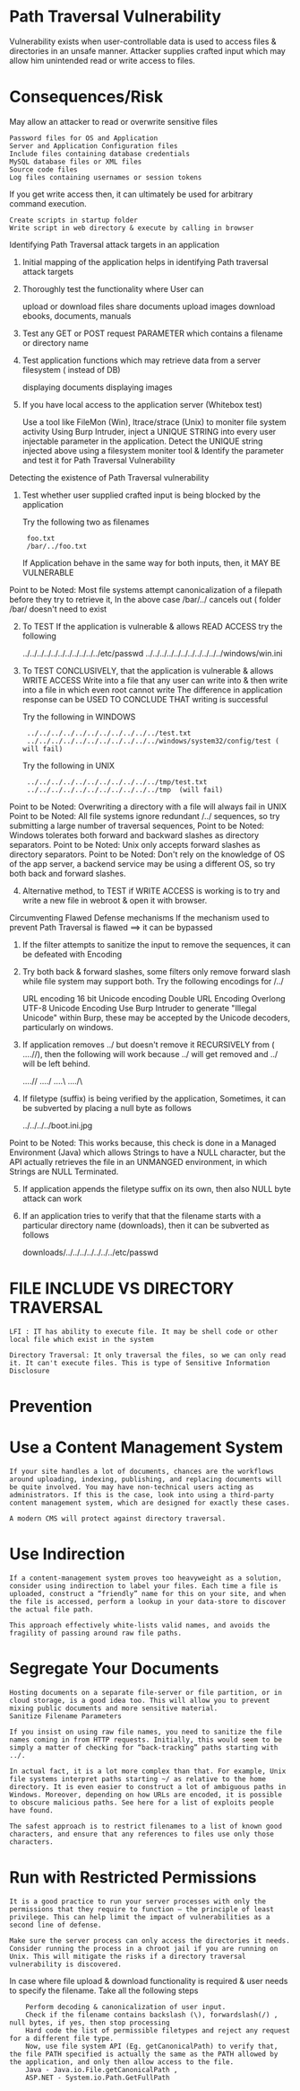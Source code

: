  Path Traversal Vulnerability 
==============================================================================
Vulnerability exists when user-controllable data is used to access files & directories in an unsafe manner.
Attacker supplies crafted input which may allow him unintended read or write access to files.

# Consequences/Risk 
May allow an attacker to read or overwrite sensitive files

    Password files for OS and Application
    Server and Application Configuration files
    Include files containing database credentials
    MySQL database files or XML files
    Source code files
    Log files containing usernames or session tokens

If you get write access then, it can ultimately be used for arbitrary command execution.

    Create scripts in startup folder
    Write script in web directory & execute by calling in browser

Identifying Path Traversal attack targets in an application

1. Initial mapping of the application helps in identifying Path traversal attack targets
2. Thoroughly test the functionality where User can 

    upload or download files
    share documents
    upload images
    download ebooks, documents, manuals

3. Test any GET or POST request PARAMETER which contains a filename or directory name
4. Test application functions which may retrieve data from a server filesystem ( instead of DB)

    displaying documents
    displaying images

5. If you have local access to the application server (Whitebox test)

    Use a tool like FileMon (Win), ltrace/strace (Unix) to moniter file system activity
    Using Burp Intruder, inject a UNIQUE STRING into every user injectable parameter in the application.
    Detect the UNIQUE string injected above using a filesystem moniter tool & Identify the parameter and test it for Path Traversal Vulnerability

Detecting the existence of Path Traversal vulnerability

1. Test whether user supplied crafted input is being blocked by the application

    Try the following two as filenames

        foo.txt
        /bar/../foo.txt 

    If Application behave in the same way for both inputs, then, it MAY BE VULNERABLE

Point to be Noted: Most file systems attempt canonicalization of a filepath before they try to retrieve it, In the above case    /bar/../  cancels out ( folder /bar/ doesn't need to exist

2. To TEST If the application is vulnerable & allows READ ACCESS try the following

    ../../../../../../../../../../../etc/passwd
    ../../../../../../../../../../../windows/win.ini

3. To TEST CONCLUSIVELY, that the application is vulnerable & allows WRITE ACCESS 
Write into a file that any user can write into & then write into a file in which even root cannot write The difference in application response can be USED TO CONCLUDE THAT writing is successful

    Try the following in WINDOWS

        ../../../../../../../../../../../test.txt
        ../../../../../../../../../../../windows/system32/config/test ( will fail)

    Try the following in UNIX

        ../../../../../../../../../../../tmp/test.txt
        ../../../../../../../../../../../tmp  (will fail)

 Point to be Noted: Overwriting a directory with a file will always fail in UNIX
 Point to be Noted: All file systems ignore redundant /../ sequences, so try submitting a large number of traversal sequences,
Point to be Noted: Windows tolerates both forward and backward slashes as directory separators.
Point to be Noted: Unix only accepts forward slashes as directory separators.
Point to be Noted: Don't rely on the knowledge of OS of the app server, a backend service may be using a different OS, so try both back and forward slashes.

4. Alternative method, to TEST if WRITE ACCESS is working is to try and write a new file in webroot & open it with browser.

Circumventing Flawed Defense mechanisms 
If the mechanism used to prevent Path Traversal is flawed ==> it can be bypassed

1. If the filter attempts to sanitize the input to remove the sequences, it can be defeated with Encoding
2. Try both back & forward slashes, some filters only remove forward slash while file system may         support both. Try the following encodings for   /../

    URL encoding
    16 bit Unicode encoding
    Double URL Encoding
    Overlong UTF-8 Unicode Encoding
    Use Burp Intruder to generate "Illegal Unicode" within Burp, these may be accepted by the Unicode decoders, particularly on windows.

3. If application removes ../ but doesn't remove it RECURSIVELY from ( ....//), then the following          will work because ../ will get removed and ../ will be left behind.

    ....//
    ....\/
    ....\\
    ..../\

4. If filetype (suffix) is being verified by the application, Sometimes, it can be subverted by placing a      null byte as follows

    ../../../../boot.ini.jpg

Point to be Noted: This works because, this check is done in a Managed Environment (Java) which allows Strings to have a NULL character, but the API actually retrieves the file in an UNMANGED environment, in which Strings are NULL Terminated.

 5. If application appends the filetype suffix on its own, then also NULL byte attack can work
 6. If an application tries to verify that that the filename starts with a particular directory name              (downloads), then it can be subverted as follows

    downloads/../../../../../../../etc/passwd


# FILE INCLUDE VS DIRECTORY TRAVERSAL 
~~~
LFI : IT has ability to execute file. It may be shell code or other local file which exist in the system

Directory Traversal: It only traversal the files, so we can only read it. It can't execute files. This is type of Sensitive Information Disclosure 
~~~

# Prevention
# Use a Content Management System
~~~
If your site handles a lot of documents, chances are the workflows around uploading, indexing, publishing, and replacing documents will be quite involved. You may have non-technical users acting as administrators. If this is the case, look into using a third-party content management system, which are designed for exactly these cases.

A modern CMS will protect against directory traversal.
~~~
# Use Indirection
~~~
If a content-management system proves too heavyweight as a solution, consider using indirection to label your files. Each time a file is uploaded, construct a “friendly” name for this on your site, and when the file is accessed, perform a lookup in your data-store to discover the actual file path.

This approach effectively white-lists valid names, and avoids the fragility of passing around raw file paths.
~~~
# Segregate Your Documents
~~~
Hosting documents on a separate file-server or file partition, or in cloud storage, is a good idea too. This will allow you to prevent mixing public documents and more sensitive material.
Sanitize Filename Parameters

If you insist on using raw file names, you need to sanitize the file names coming in from HTTP requests. Initially, this would seem to be simply a matter of checking for “back-tracking” paths starting with ../.

In actual fact, it is a lot more complex than that. For example, Unix file systems interpret paths starting ~/ as relative to the home directory. It is even easier to construct a lot of ambiguous paths in Windows. Moreover, depending on how URLs are encoded, it is possible to obscure malicious paths. See here for a list of exploits people have found.

The safest approach is to restrict filenames to a list of known good characters, and ensure that any references to files use only those characters.
~~~
# Run with Restricted Permissions
~~~
It is a good practice to run your server processes with only the permissions that they require to function – the principle of least privilege. This can help limit the impact of vulnerabilities as a second line of defense.

Make sure the server process can only access the directories it needs. Consider running the process in a chroot jail if you are running on Unix. This will mitigate the risks if a directory traversal vulnerability is discovered.
~~~

In case where file upload & download functionality is required & user needs to specify the filename. Take all the following steps
~~~
    Perform decoding & canonicalization of user input.
    Check if the filename contains backslash (\), forwardslash(/) , null bytes, if yes, then stop processing
    Hard code the list of permissible filetypes and reject any request for a different file type.
    Now, use file system API (Eg. getCanonicalPath) to verify that, the file PATH specified is actually the same as the PATH allowed by the application, and only then allow access to the file. 
    Java - Java.io.File.getCanonicalPath ,                                                                         
    ASP.NET - System.io.Path.GetFullPath
~~~
